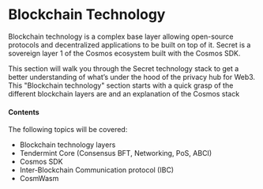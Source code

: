 # Blockchain Technology

Blockchain technology is a complex base layer allowing open-source protocols and decentralized applications to be built on top of it. Secret is a sovereign layer 1 of the Cosmos ecosystem built with the Cosmos SDK.

This section will walk you through the Secret technology stack to get a better understanding of what’s under the hood of the privacy hub for Web3. This "Blockchain technology" section starts with a quick grasp of the different blockchain layers are and an explanation of the Cosmos stack&#x20;

#### Contents

The following topics will be covered:

* Blockchain technology layers
* Tendermint Core (Consensus BFT, Networking, PoS, ABCI)
* Cosmos SDK
* Inter-Blockchain Communication protocol (IBC)
* CosmWasm
